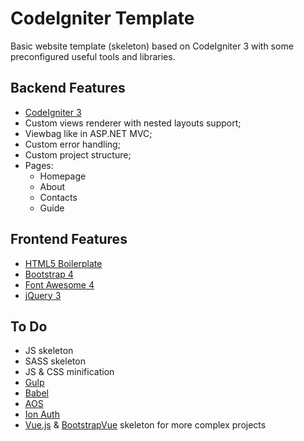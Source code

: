 # CodeIgniter Template

Basic website template (skeleton) based on CodeIgniter 3 with some preconfigured useful tools and libraries.

## Backend Features

* [CodeIgniter 3](https://codeigniter.com/)
* Custom views renderer with nested layouts support; 
* Viewbag like in ASP.NET MVC;
* Custom error handling;
* Custom project structure;
* Pages:
    * Homepage
    * About
    * Contacts
    * Guide

## Frontend Features

* [HTML5 Boilerplate](https://html5boilerplate.com/)
* [Bootstrap 4](https://getbootstrap.com)
* [Font Awesome 4](https://fontawesome.com/v4.7.0/)
* [jQuery 3](https://jquery.com/)

## To Do
* JS skeleton
* SASS skeleton
* JS & CSS minification
* [Gulp](https://gulpjs.com)
* [Babel](https://babeljs.io/)
* [AOS](https://github.com/michalsnik/aos)
* [Ion Auth](http://benedmunds.com/ion_auth/)
* [Vue.js](https://vuejs.org/) & [BootstrapVue](https://bootstrap-vue.js.org/) skeleton for more complex projects